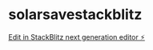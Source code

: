 # solarsavestackblitz

[Edit in StackBlitz next generation editor ⚡️](https://stackblitz.com/~/github.com/gunnarwitschi/solarsavestackblitz)